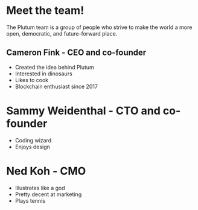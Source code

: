 # Meet the team!
The Plutum team is a group of people who strive to make the world a more open, democratic, and future-forward place.

## Cameron Fink - CEO and co-founder
- Created the idea behind Plutum
- Interested in dinosaurs
- Likes to cook
- Blockchain enthusiast since 2017

# Sammy Weidenthal - CTO and co-founder
- Coding wizard
- Enjoys design

# Ned Koh - CMO
- Illustrates like a god
- Pretty decent at marketing
- Plays tennis
